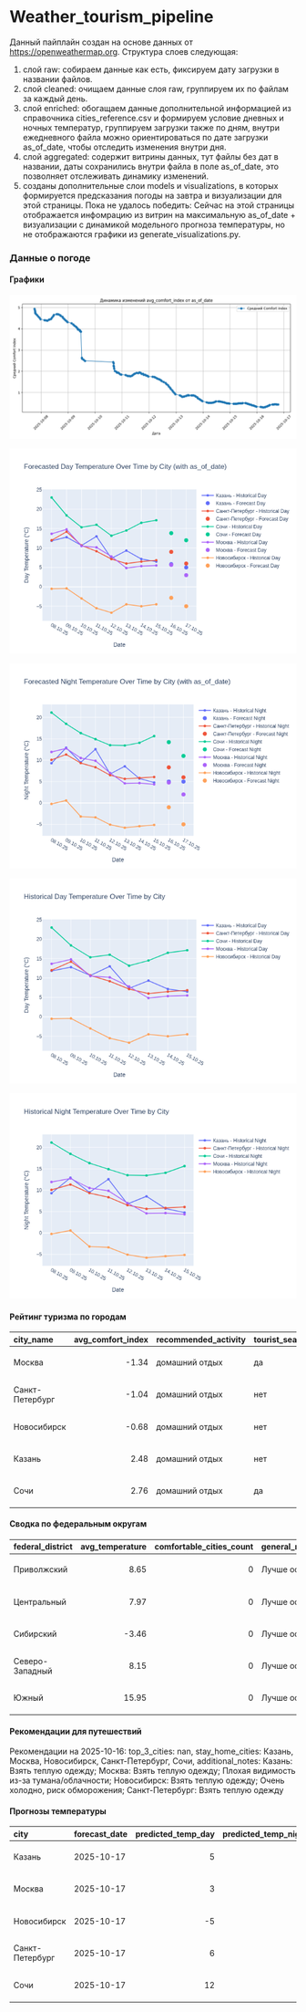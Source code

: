 # Weather_tourism_pipeline
Данный пайплайн создан на основе данных от https://openweathermap.org.
Структура слоев следующая:
  1) слой raw: 
  собираем данные как есть, фиксируем дату загрузки в названии файлов.
  2) слой cleaned:
  очищаем данные слоя raw, группируем их по файлам за каждый день.
  3) слой enriched:
  обогащаем данные дополнительной информацией из справочника cities_reference.csv и формируем условие дневных и ночных температур,
  группируем загрузки также по дням, внутри ежедневного файла можно ориентироваться по дате загрузки as_of_date, чтобы отследить изменения внутри дня.
  4) слой aggregated:
   содержит витрины данных, тут файлы без дат в названии, даты сохранились внутри файла в поле as_of_date, это позволняет отслеживать динамику изменений.
  6) созданы дополнительные слои models и visualizations, в которых формируется предсказания погоды на завтра и визуализации для этой страницы.
  Пока не удалось победить: Сейчас на этой страницы отображается инфомрацию из витрин на максимальную as_of_date + визуализации с динамикой модельного прогноза температуры, 
  но не отображаются графики из generate_visualizations.py.
<!-- WEATHER DATA START -->
### Данные о погоде

#### Графики
![Comfort Index Trend](data/visualizations/comfort_index_trend.png)

![Forecasted Day Temperature](data/visualizations/forecasted_day_temperature.png)

![Forecasted Night Temperature](data/visualizations/forecasted_night_temperature.png)

![Historical Day Temperature](data/visualizations/historical_day_temperature.png)

![Historical Night Temperature](data/visualizations/historical_night_temperature.png)

#### Рейтинг туризма по городам
| city_name       |   avg_comfort_index | recommended_activity   | tourist_season_match   | tourism_season   | tour_recommendation       | as_of_date          |
|:----------------|--------------------:|:-----------------------|:-----------------------|:-----------------|:--------------------------|:--------------------|
| Москва          |               -1.34 | домашний отдых         | да                     | Круглогодично    | домашний отдых в сезон    | 2025-10-16 18:57:00 |
| Санкт-Петербург |               -1.04 | домашний отдых         | нет                    | Май-Сентябрь     | домашний отдых вне сезона | 2025-10-16 18:57:00 |
| Новосибирск     |               -0.68 | домашний отдых         | нет                    | Июнь-Август      | домашний отдых вне сезона | 2025-10-16 18:57:00 |
| Казань          |                2.48 | домашний отдых         | нет                    | Май-Сентябрь     | домашний отдых вне сезона | 2025-10-16 18:57:00 |
| Сочи            |                2.76 | домашний отдых         | да                     | Май-Октябрь      | домашний отдых в сезон    | 2025-10-16 18:57:00 |

#### Сводка по федеральным округам
| federal_district   |   avg_temperature |   comfortable_cities_count | general_recommendation   | as_of_date          |
|:-------------------|------------------:|---------------------------:|:-------------------------|:--------------------|
| Приволжский        |              8.65 |                          0 | Лучше остаться дома      | 2025-10-16 18:57:00 |
| Центральный        |              7.97 |                          0 | Лучше остаться дома      | 2025-10-16 18:57:00 |
| Сибирский          |             -3.46 |                          0 | Лучше остаться дома      | 2025-10-16 18:57:00 |
| Северо-Западный    |              8.15 |                          0 | Лучше остаться дома      | 2025-10-16 18:57:00 |
| Южный              |             15.95 |                          0 | Лучше остаться дома      | 2025-10-16 18:57:00 |

#### Рекомендации для путешествий
Рекомендации на 2025-10-16: top_3_cities: nan, stay_home_cities: Казань, Москва, Новосибирск, Санкт-Петербург, Сочи, additional_notes: Казань: Взять теплую одежду; Москва: Взять теплую одежду; Плохая видимость из-за тумана/облачности; Новосибирск: Взять теплую одежду; Очень холодно, риск обморожения; Санкт-Петербург: Взять теплую одежду

#### Прогнозы температуры
| city            | forecast_date   |   predicted_temp_day |   predicted_temp_night | model_type       | as_of_date          |
|:----------------|:----------------|---------------------:|-----------------------:|:-----------------|:--------------------|
| Казань          | 2025-10-17      |                    5 |                      5 | LinearRegression | 2025-10-16 18:57:09 |
| Москва          | 2025-10-17      |                    3 |                      2 | LinearRegression | 2025-10-16 18:57:09 |
| Новосибирск     | 2025-10-17      |                   -5 |                     -5 | LinearRegression | 2025-10-16 18:57:09 |
| Санкт-Петербург | 2025-10-17      |                    6 |                      6 | LinearRegression | 2025-10-16 18:57:09 |
| Сочи            | 2025-10-17      |                   12 |                     11 | LinearRegression | 2025-10-16 18:57:09 |


<!-- WEATHER DATA END -->
